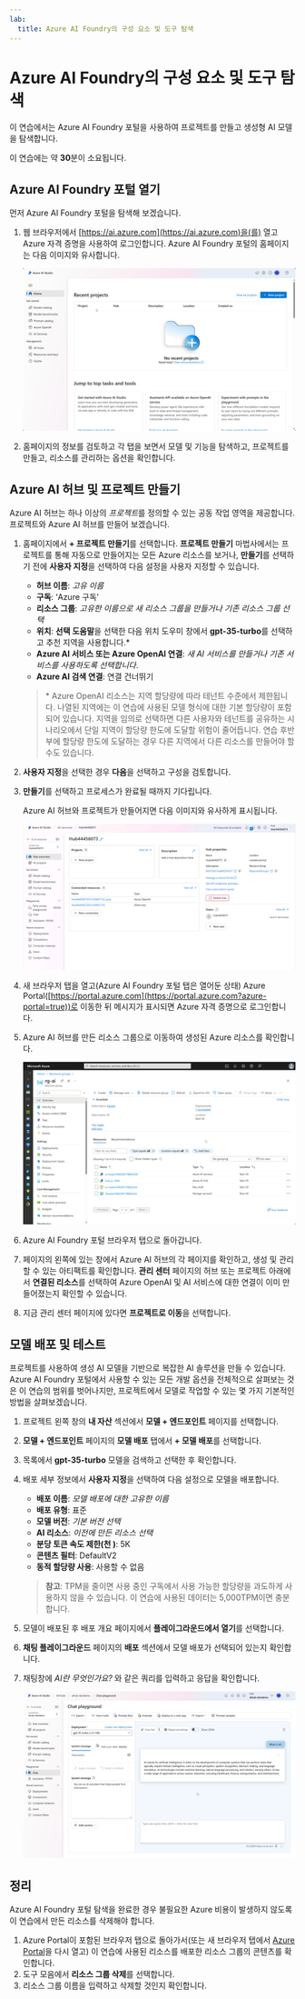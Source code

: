 ```yaml
---
lab:
  title: Azure AI Foundry의 구성 요소 및 도구 탐색
---
```


# Azure AI Foundry의 구성 요소 및 도구 탐색

이 연습에서는 Azure AI Foundry 포털을 사용하여 프로젝트를 만들고 생성형 AI 모델을 탐색합니다.

이 연습에는 약 **30**분이 소요됩니다.

## Azure AI Foundry 포털 열기

먼저 Azure AI Foundry 포털을 탐색해 보겠습니다.

1. 웹 브라우저에서 [https://ai.azure.com](https://ai.azure.com)을(를) 열고 Azure 자격 증명을 사용하여 로그인합니다. Azure AI Foundry 포털의 홈페이지는 다음 이미지와 유사합니다.

    ![Azure AI Foundry 포털의 스크린샷.](./media/azure-ai-studio-home.png)

1. 홈페이지의 정보를 검토하고 각 탭을 보면서 모델 및 기능을 탐색하고, 프로젝트를 만들고, 리소스를 관리하는 옵션을 확인합니다.

## Azure AI 허브 및 프로젝트 만들기

Azure AI 허브는 하나 이상의 *프로젝트*를 정의할 수 있는 공동 작업 영역을 제공합니다. 프로젝트와 Azure AI 허브를 만들어 보겠습니다.

1. 홈페이지에서 **+ 프로젝트 만들기**를 선택합니다. **프로젝트 만들기** 마법사에서는 프로젝트를 통해 자동으로 만들어지는 모든 Azure 리소스를 보거나, **만들기**를 선택하기 전에 **사용자 지정**을 선택하여 다음 설정을 사용자 지정할 수 있습니다.
   
    - **허브 이름**: *고유 이름*
    - **구독**: ‘Azure 구독’
    - **리소스 그룹**: *고유한 이름으로 새 리소스 그룹을 만들거나 기존 리소스 그룹 선택*
    - **위치**: **선택 도움말**을 선택한 다음 위치 도우미 창에서 **gpt-35-turbo**를 선택하고 추천 지역을 사용합니다.\*
    - **Azure AI 서비스 또는 Azure OpenAI 연결**: *새 AI 서비스를 만들거나 기존 서비스를 사용하도록 선택합니다*.
    - **Azure AI 검색 연결**: 연결 건너뛰기

    > \* Azure OpenAI 리소스는 지역 할당량에 따라 테넌트 수준에서 제한됩니다. 나열된 지역에는 이 연습에 사용된 모델 형식에 대한 기본 할당량이 포함되어 있습니다. 지역을 임의로 선택하면 다른 사용자와 테넌트를 공유하는 시나리오에서 단일 지역이 할당량 한도에 도달할 위험이 줄어듭니다. 연습 후반부에 할당량 한도에 도달하는 경우 다른 지역에서 다른 리소스를 만들어야 할 수도 있습니다.

1. **사용자 지정**을 선택한 경우 **다음**을 선택하고 구성을 검토합니다.
1. **만들기**를 선택하고 프로세스가 완료될 때까지 기다립니다.
   
    Azure AI 허브와 프로젝트가 만들어지면 다음 이미지와 유사하게 표시됩니다.

    ![Azure AI Foundry 포털의 Azure AI 허브 세부 정보 스크린샷.](./media/azure-ai-resource.png)

1. 새 브라우저 탭을 열고(Azure AI Foundry 포털 탭은 열어둔 상태) Azure Portal([https://portal.azure.com](https://portal.azure.com?azure-portal=true))로 이동한 뒤 메시지가 표시되면 Azure 자격 증명으로 로그인합니다.
1. Azure AI 허브를 만든 리소스 그룹으로 이동하여 생성된 Azure 리소스를 확인합니다.

    ![Azure Portal의 Azure AI 허브 및 관련 리소스 스크린샷.](./media/azure-portal.png)

1. Azure AI Foundry 포털 브라우저 탭으로 돌아갑니다.
1. 페이지의 왼쪽에 있는 창에서 Azure AI 허브의 각 페이지를 확인하고, 생성 및 관리할 수 있는 아티팩트를 확인합니다. **관리 센터** 페이지의 허브 또는 프로젝트 아래에서 **연결된 리소스**를 선택하여 Azure OpenAI 및 AI 서비스에 대한 연결이 이미 만들어졌는지 확인할 수 있습니다.
1. 지금 관리 센터 페이지에 있다면 **프로젝트로 이동**을 선택합니다.

## 모델 배포 및 테스트

프로젝트를 사용하여 생성 AI 모델을 기반으로 복잡한 AI 솔루션을 만들 수 있습니다. Azure AI Foundry 포털에서 사용할 수 있는 모든 개발 옵션을 전체적으로 살펴보는 것은 이 연습의 범위를 벗어나지만, 프로젝트에서 모델로 작업할 수 있는 몇 가지 기본적인 방법을 살펴보겠습니다.

1. 프로젝트 왼쪽 창의 **내 자산** 섹션에서 **모델 + 엔드포인트** 페이지를 선택합니다.
1. **모델 + 엔드포인트** 페이지의 **모델 배포** 탭에서 **+ 모델 배포**를 선택합니다.
1. 목록에서 **gpt-35-turbo** 모델을 검색하고 선택한 후 확인합니다.
1. 배포 세부 정보에서 **사용자 지정**을 선택하여 다음 설정으로 모델을 배포합니다.
    - **배포 이름**: *모델 배포에 대한 고유한 이름*
    - **배포 유형**: 표준
    - **모델 버전**: *기본 버전 선택*
    - **AI 리소스**: *이전에 만든 리소스 선택*
    - **분당 토큰 속도 제한(천 )**: 5K
    - **콘텐츠 필터**: DefaultV2
    - **동적 할당량 사용**: 사용할 수 없음
      
    > **참고**: TPM을 줄이면 사용 중인 구독에서 사용 가능한 할당량을 과도하게 사용하지 않을 수 있습니다. 이 연습에 사용된 데이터는 5,000TPM이면 충분합니다.

1. 모델이 배포된 후 배포 개요 페이지에서 **플레이그라운드에서 열기**를 선택합니다.
1. **채팅 플레이그라운드** 페이지의 **배포** 섹션에서 모델 배포가 선택되어 있는지 확인합니다.
1. 채팅창에 *AI란 무엇인가요?* 와 같은 쿼리를 입력하고 응답을 확인합니다.

    ![Azure AI Foundry 포털의 플레이그라운드 스크린샷.](./media/playground.png)

## 정리

Azure AI Foundry 포털 탐색을 완료한 경우 불필요한 Azure 비용이 발생하지 않도록 이 연습에서 만든 리소스를 삭제해야 합니다.

1. Azure Portal이 포함된 브라우저 탭으로 돌아가서(또는 새 브라우저 탭에서 [Azure Portal](https://portal.azure.com?azure-portal=true)을 다시 열고) 이 연습에 사용된 리소스를 배포한 리소스 그룹의 콘텐츠를 확인합니다.
1. 도구 모음에서 **리소스 그룹 삭제**를 선택합니다.
1. 리소스 그룹 이름을 입력하고 삭제할 것인지 확인합니다.
